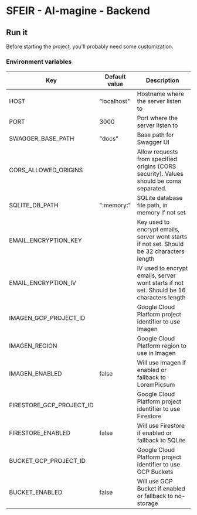 # SFEIR - AI-magine - Backend

## Run it

Before starting the project, you'll probably need some customization.

### Environment variables

| Key                      | Default value | Description                                                                               |
|--------------------------|---------------|-------------------------------------------------------------------------------------------|
| HOST                     | "localhost"   | Hostname where the server listen to                                                       |
| PORT                     | 3000          | Port where the server listen to                                                           |
| SWAGGER_BASE_PATH        | "docs"        | Base path for Swagger UI                                                                  |
| CORS_ALLOWED_ORIGINS     |               | Allow requests from specified origins (CORS security). Values should be coma separated.   |
| SQLITE_DB_PATH           | ":memory:"    | SQLite database file path, in memory if not set                                           |
| EMAIL_ENCRYPTION_KEY     |               | Key used to encrypt emails, server wont starts if not set. Should be 32 characters length |
| EMAIL_ENCRYPTION_IV      |               | IV used to encrypt emails, server wont starts if not set. Should be 16 characters length  |
| IMAGEN_GCP_PROJECT_ID    |               | Google Cloud Platform project identifier to use Imagen                                    |
| IMAGEN_REGION            |               | Google Cloud Platform region to use in Imagen                                             |
| IMAGEN_ENABLED           | false         | Will use Imagen if enabled or fallback to LoremPicsum                                     |
| FIRESTORE_GCP_PROJECT_ID |               | Google Cloud Platform project identifier to use Firestore                                 |
| FIRESTORE_ENABLED        | false         | Will use Firestore if enabled or fallback to SQLite                                       |
| BUCKET_GCP_PROJECT_ID    |               | Google Cloud Platform project identifier to use GCP Buckets                               |                                           |
| BUCKET_ENABLED           | false         | Will use GCP Bucket if enabled or fallback to no-storage                                  |
